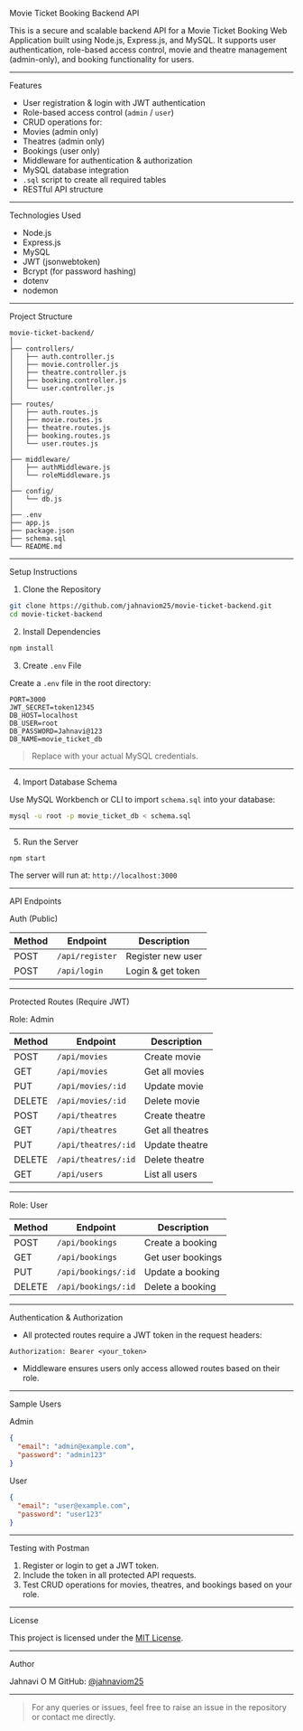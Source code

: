 
Movie Ticket Booking Backend API

This is a secure and scalable backend API for a Movie Ticket Booking Web Application built using Node.js, Express.js, and MySQL. It supports user authentication, role-based access control, movie and theatre management (admin-only), and booking functionality for users.

---

Features

- User registration & login with JWT authentication
-  Role-based access control (`admin` / `user`)
-  CRUD operations for:
  - Movies (admin only)
  - Theatres (admin only)
  - Bookings (user only)
- Middleware for authentication & authorization
- MySQL database integration
- `.sql` script to create all required tables
- RESTful API structure

---

Technologies Used

- Node.js
- Express.js
- MySQL
- JWT (jsonwebtoken)
- Bcrypt (for password hashing)
- dotenv
- nodemon

---

Project Structure

```
movie-ticket-backend/
│
├── controllers/
│   ├── auth.controller.js
│   ├── movie.controller.js
│   ├── theatre.controller.js
│   ├── booking.controller.js
│   └── user.controller.js
│
├── routes/
│   ├── auth.routes.js
│   ├── movie.routes.js
│   ├── theatre.routes.js
│   ├── booking.routes.js
│   └── user.routes.js
│
├── middleware/
│   ├── authMiddleware.js
│   └── roleMiddleware.js
│
├── config/
│   └── db.js
│
├── .env
├── app.js
├── package.json
├── schema.sql
└── README.md
```

---

Setup Instructions

1. Clone the Repository

```bash
git clone https://github.com/jahnaviom25/movie-ticket-backend.git
cd movie-ticket-backend
```

2. Install Dependencies

```bash
npm install
```

3. Create `.env` File

Create a `.env` file in the root directory:

```env
PORT=3000
JWT_SECRET=token12345
DB_HOST=localhost
DB_USER=root
DB_PASSWORD=Jahnavi@123
DB_NAME=movie_ticket_db
```

> Replace with your actual MySQL credentials.

---

4. Import Database Schema

Use MySQL Workbench or CLI to import `schema.sql` into your database:

```bash
mysql -u root -p movie_ticket_db < schema.sql
```

---

5. Run the Server

```bash
npm start
```

The server will run at: `http://localhost:3000`

---

API Endpoints

Auth (Public)

| Method | Endpoint         | Description        |
|--------|------------------|--------------------|
| POST   | `/api/register`  | Register new user  |
| POST   | `/api/login`     | Login & get token  |

---

Protected Routes (Require JWT)

Role: Admin

| Method | Endpoint           | Description         |
|--------|--------------------|---------------------|
| POST   | `/api/movies`      | Create movie        |
| GET    | `/api/movies`      | Get all movies      |
| PUT    | `/api/movies/:id`  | Update movie        |
| DELETE | `/api/movies/:id`  | Delete movie        |
| POST   | `/api/theatres`    | Create theatre      |
| GET    | `/api/theatres`    | Get all theatres    |
| PUT    | `/api/theatres/:id`| Update theatre      |
| DELETE | `/api/theatres/:id`| Delete theatre      |
| GET    | `/api/users`       | List all users      |

---
Role: User

| Method | Endpoint              | Description             |
|--------|-----------------------|-------------------------|
| POST   | `/api/bookings`       | Create a booking        |
| GET    | `/api/bookings`       | Get user bookings       |
| PUT    | `/api/bookings/:id`   | Update a booking        |
| DELETE | `/api/bookings/:id`   | Delete a booking        |

---

Authentication & Authorization

- All protected routes require a JWT token in the request headers:
```
Authorization: Bearer <your_token>
```
- Middleware ensures users only access allowed routes based on their role.

---

Sample Users

Admin
```json
{
  "email": "admin@example.com",
  "password": "admin123"
}
```

User
```json
{
  "email": "user@example.com",
  "password": "user123"
}
```

---
Testing with Postman

1. Register or login to get a JWT token.
2. Include the token in all protected API requests.
3. Test CRUD operations for movies, theatres, and bookings based on your role.

---

License

This project is licensed under the [MIT License](LICENSE).

---

Author

Jahnavi O M 
GitHub: [@jahnaviom25](https://github.com/jahnaviom25)

---

> For any queries or issues, feel free to raise an issue in the repository or contact me directly.
